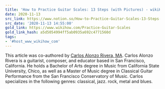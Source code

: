 ```yaml
---
title: 'How to Practice Guitar Scales: 13 Steps (with Pictures) - wikiHow'
date: 2020-11-13
src_link: https://www.notion.so/How-to-Practice-Guitar-Scales-13-Steps-with-Pictures-wikiHow-f2a7a673c896406488d0286b8e62c5f1
src_date: '2020-11-13 14:55:00'
gold_link: https://www.wikihow.com/Practice-Guitar-Scales
gold_link_hash: a5d5054994ff5ab0935a692c4771560d
tags:
- '#host_www_wikihow_com'
---
```



 This article was co-authored by [Carlos Alonzo Rivera, MA](/Author/Carlos-Alonzo-Rivera-MA). Carlos Alonzo Rivera is a guitarist, composer, and educator based in San Francisco, California. He holds a Bachelor of Arts degree in Music from California State University, Chico, as well as a Master of Music degree in Classical Guitar Performance from the San Francisco Conservatory of Music. Carlos specializes in the following genres: classical, jazz. rock, metal and blues.